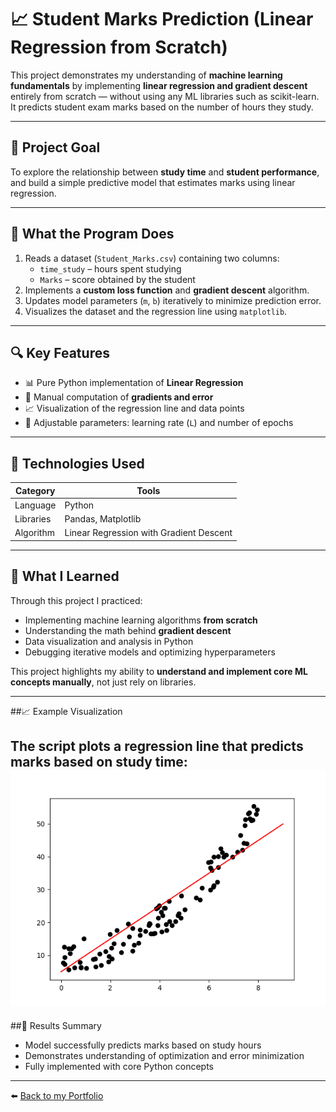 # 📈 Student Marks Prediction (Linear Regression from Scratch)

This project demonstrates my understanding of **machine learning fundamentals** by implementing **linear regression and gradient descent** entirely from scratch — without using any ML libraries such as scikit-learn.  
It predicts student exam marks based on the number of hours they study.

---

## 🎯 Project Goal

To explore the relationship between **study time** and **student performance**, and build a simple predictive model that estimates marks using linear regression.

---

## 🧠 What the Program Does

1. Reads a dataset (`Student_Marks.csv`) containing two columns:  
   - `time_study` – hours spent studying  
   - `Marks` – score obtained by the student  
2. Implements a **custom loss function** and **gradient descent** algorithm.  
3. Updates model parameters (`m`, `b`) iteratively to minimize prediction error.  
4. Visualizes the dataset and the regression line using `matplotlib`.

---

## 🔍 Key Features

- 📊 Pure Python implementation of **Linear Regression**  
- 🔢 Manual computation of **gradients and error**  
- 📈 Visualization of the regression line and data points  
- 🧮 Adjustable parameters: learning rate (`L`) and number of epochs

---

## 🧰 Technologies Used

| Category | Tools |
|-----------|-------|
| Language | Python |
| Libraries | Pandas, Matplotlib |
| Algorithm | Linear Regression with Gradient Descent |

---

## 🚀 What I Learned

Through this project I practiced:
- Implementing machine learning algorithms **from scratch**  
- Understanding the math behind **gradient descent**  
- Data visualization and analysis in Python  
- Debugging iterative models and optimizing hyperparameters  

This project highlights my ability to **understand and implement core ML concepts manually**, not just rely on libraries.

---

##📈 Example Visualization

The script plots a regression line that predicts marks based on study time:
![Regression plot](regression_plot.png)
---
##🏁 Results Summary

-  Model successfully predicts marks based on study hours
-  Demonstrates understanding of optimization and error minimization
-  Fully implemented with core Python concepts

---

⬅️ [Back to my Portfolio](https://github.com/PiotrWilkowski/portfolio)
